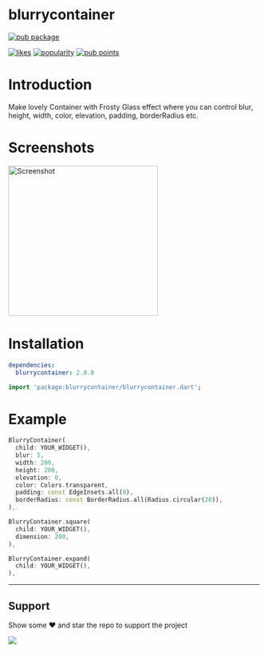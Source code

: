 # blurrycontainer

[![pub package](https://img.shields.io/pub/v/blurrycontainer.svg)](https://pub.dev/packages/blurrycontainer)

[![likes](https://img.shields.io/pub/likes/blurrycontainer)](https://pub.dev/packages/blurrycontainer/score)
[![popularity](https://img.shields.io/pub/popularity/blurrycontainer)](https://pub.dev/packages/blurrycontainer/score)
[![pub points](https://img.shields.io/pub/points/blurrycontainer)](https://pub.dev/packages/blurrycontainer/score)

# Introduction

Make lovely Container with Frosty Glass effect where you can control blur, height, width, color, elevation, padding, borderRadius etc.

# Screenshots

<img src="https://raw.githubusercontent.com/ranjeetrocky/blurry_container/master/preview.png" height="300px" alt="Screenshot"/>

# Installation

```yaml
dependencies:
  blurrycontainer: 2.0.0
```

```dart
import 'package:blurrycontainer/blurrycontainer.dart';
```

# Example


```dart
BlurryContainer(
  child: YOUR_WIDGET(),
  blur: 5,
  width: 200,
  height: 200,
  elevation: 0,
  color: Colors.transparent,
  padding: const EdgeInsets.all(8),
  borderRadius: const BorderRadius.all(Radius.circular(20)),
),
```

```dart
BlurryContainer.square(
  child: YOUR_WIDGET(),
  dimension: 200,
),
```

```dart
BlurryContainer.expand(
  child: YOUR_WIDGET(),
),
```

___


## Support

Show some :heart: and star the repo to support the project

<a href="https://www.buymeacoffee.com/MananDomadiya"><img src="https://img.buymeacoffee.com/button-api/?text=Buy me a Pizza&emoji=🍕&slug=MananDomadiya&button_colour=5F7FFF&font_colour=ffffff&font_family=Cookie&outline_colour=000000&coffee_colour=FFDD00" /></a>